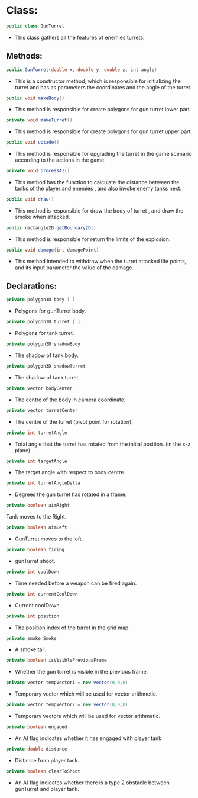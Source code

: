 # Class:

```java
public class GunTurret
```

* This class gathers all the features of enemies turrets.

## Methods:

```java
public GunTurret(double x, double y, double z, int angle)
```  

* This is a constructor method, which is responsible for initializing the turret and has as parameters the coordinates and the angle of the turret.

```java
public void makeBody()
```

* This method is responsible for create polygons for gun turret lower part.

```java
private void makeTurret()
```

* This method is responsible for create polygons for gun turret upper part.

```java
public void uptade()
```

* This method is responsible for upgrading the turret in the game scenario according to the actions in the game.

```java
private void processAI()
```

* This method has the function to calculate the distance between the tanks of the player and enemies , and also invoke enemy tanks next.

```java
public void draw()
```

* This method is responsible for draw the body of turret , and draw the smoke when attacked.

```java
public rectangle2D getBoundary2D()
```

* This method is responsible for return the limits of the explosion.

```java
public void damage(int damagePoint)
```

* This method intended to withdraw when the turret attacked life points, and its input parameter the value of the damage.

## Declarations:

```java
private polygon3D body [ ]
```
* Polygons for gunTurret body.

```java
private polygon3D turret [ ]
```
* Polygons for tank turret.

```java
private polygon3D shadowBody
```
* The shadow of tank body.

```java
private polygon3D shadowTurret
```
* The shadow of tank turret.

```java
private vector bodyCenter
```
* The centre of the body in camera coordinate.

```java  
private vector turretCenter
```
* The centre of the turret (pivot point for rotation).

```java
private int turretAngle
```
* Total angle that the turret has rotated from the initial position. (in the x-z plane).

```java
private int targetAngle
```
* The target angle with respect to  body centre.

```java
private int turretAngleDelta
```
* Degrees the  gun turret has rotated in a frame.

```java
private boolean aimRight
```
Tank moves to the Right.

```java
private boolean aimLeft
```
* GunTurret moves to the left.

```java
private boolean firing
```
* gunTurret shoot.

```java
private int coolDown
```
* Time needed before a weapon can be fired again.

```java
private int currentCoolDown
```
* Current coolDown.

```java
private int position
```
* The position index of the turret  in the grid map.

```java
private smoke Smoke
```
* A smoke tail.

```java
private boolean isVisiblePreviousFrame
```
* Whether the gun turret is visible in the previous frame.

```java
private vector tempVector1 = new vector(0,0,0)
```
* Temporary vector which will be used for vector arithmetic.

```java
private vector tempVector2 = new vector(0,0,0)
```
* Temporary vectors which will be used for vector arithmetic.

```java
private boolean engaged
```
* An AI flag  indicates whether it has engaged with player tank

```java
private double distance
```
* Distance from player tank.

```java
private boolean clearToShoot
```
* An AI flag indicates whether there is a type 2 obstacle between gunTurret and player tank.
